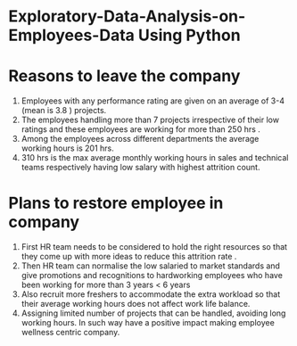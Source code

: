 # Exploratory-Data-Analysis-on-Employees-Data Using Python


# Reasons to leave the company
1. Employees with any performance rating are given on an average of 3-4 (mean is 3.8 ) projects.
2. The employees handling more than 7 projects irrespective of their low ratings and these employees are working for more than 250 hrs .
3. Among the employees across different departments the average working hours is 201 hrs.
4. 310 hrs is the max average monthly working hours in sales and technical teams respectively having low salary with highest attrition count.


# Plans to restore employee in company
1. First HR team needs to be considered to hold the right resources so that they come up with more ideas to reduce this attrition rate .
2. Then HR team can normalise the low salaried to market standards and give promotions and recognitions to hardworking employees who have been working for more than 
   3 years < 6 years
3. Also recruit more freshers to accommodate the extra workload so that their average working hours does not affect work life balance.
4. Assigning limited number of projects that can be handled, avoiding long working hours. In such way have a positive impact making employee wellness centric company.
